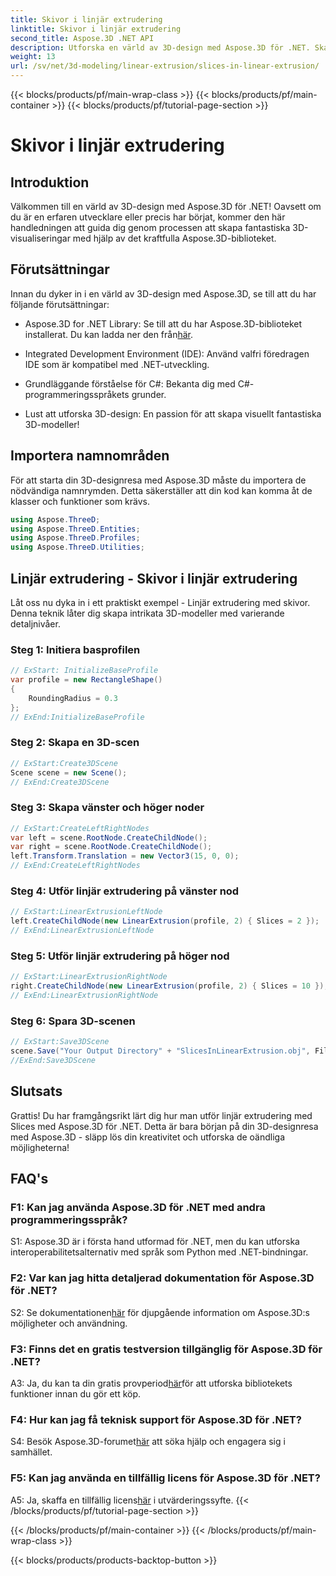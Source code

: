 ```yaml
---
title: Skivor i linjär extrudering
linktitle: Skivor i linjär extrudering
second_title: Aspose.3D .NET API
description: Utforska en värld av 3D-design med Aspose.3D för .NET. Skapa fantastiska modeller med vår handledning för linjär extrudering.
weight: 13
url: /sv/net/3d-modeling/linear-extrusion/slices-in-linear-extrusion/
---
```


{{< blocks/products/pf/main-wrap-class >}}
{{< blocks/products/pf/main-container >}}
{{< blocks/products/pf/tutorial-page-section >}}

# Skivor i linjär extrudering

## Introduktion

Välkommen till en värld av 3D-design med Aspose.3D för .NET! Oavsett om du är en erfaren utvecklare eller precis har börjat, kommer den här handledningen att guida dig genom processen att skapa fantastiska 3D-visualiseringar med hjälp av det kraftfulla Aspose.3D-biblioteket.

## Förutsättningar

Innan du dyker in i en värld av 3D-design med Aspose.3D, se till att du har följande förutsättningar:

-  Aspose.3D for .NET Library: Se till att du har Aspose.3D-biblioteket installerat. Du kan ladda ner den från[här](https://releases.aspose.com/3d/net/).

- Integrated Development Environment (IDE): Använd valfri föredragen IDE som är kompatibel med .NET-utveckling.

- Grundläggande förståelse för C#: Bekanta dig med C#-programmeringsspråkets grunder.

- Lust att utforska 3D-design: En passion för att skapa visuellt fantastiska 3D-modeller!

## Importera namnområden

För att starta din 3D-designresa med Aspose.3D måste du importera de nödvändiga namnrymden. Detta säkerställer att din kod kan komma åt de klasser och funktioner som krävs.

```csharp
using Aspose.ThreeD;
using Aspose.ThreeD.Entities;
using Aspose.ThreeD.Profiles;
using Aspose.ThreeD.Utilities;
```

## Linjär extrudering - Skivor i linjär extrudering

Låt oss nu dyka in i ett praktiskt exempel - Linjär extrudering med skivor. Denna teknik låter dig skapa intrikata 3D-modeller med varierande detaljnivåer.

### Steg 1: Initiera basprofilen

```csharp
// ExStart: InitializeBaseProfile
var profile = new RectangleShape()
{
    RoundingRadius = 0.3
};
// ExEnd:InitializeBaseProfile
```

### Steg 2: Skapa en 3D-scen

```csharp
// ExStart:Create3DScene
Scene scene = new Scene();
// ExEnd:Create3DScene
```

### Steg 3: Skapa vänster och höger noder

```csharp
// ExStart:CreateLeftRightNodes
var left = scene.RootNode.CreateChildNode();
var right = scene.RootNode.CreateChildNode();
left.Transform.Translation = new Vector3(15, 0, 0);
// ExEnd:CreateLeftRightNodes
```

### Steg 4: Utför linjär extrudering på vänster nod

```csharp
// ExStart:LinearExtrusionLeftNode
left.CreateChildNode(new LinearExtrusion(profile, 2) { Slices = 2 });
// ExEnd:LinearExtrusionLeftNode
```

### Steg 5: Utför linjär extrudering på höger nod

```csharp
// ExStart:LinearExtrusionRightNode
right.CreateChildNode(new LinearExtrusion(profile, 2) { Slices = 10 });
// ExEnd:LinearExtrusionRightNode
```

### Steg 6: Spara 3D-scenen

```csharp
// ExStart:Save3DScene
scene.Save("Your Output Directory" + "SlicesInLinearExtrusion.obj", FileFormat.WavefrontOBJ);
//ExEnd:Save3DScene
```

## Slutsats

Grattis! Du har framgångsrikt lärt dig hur man utför linjär extrudering med Slices med Aspose.3D för .NET. Detta är bara början på din 3D-designresa med Aspose.3D - släpp lös din kreativitet och utforska de oändliga möjligheterna!

## FAQ's

### F1: Kan jag använda Aspose.3D för .NET med andra programmeringsspråk?

S1: Aspose.3D är i första hand utformad för .NET, men du kan utforska interoperabilitetsalternativ med språk som Python med .NET-bindningar.

### F2: Var kan jag hitta detaljerad dokumentation för Aspose.3D för .NET?

 S2: Se dokumentationen[här](https://reference.aspose.com/3d/net/) för djupgående information om Aspose.3D:s möjligheter och användning.

### F3: Finns det en gratis testversion tillgänglig för Aspose.3D för .NET?

 A3: Ja, du kan ta din gratis provperiod[här](https://releases.aspose.com/)för att utforska bibliotekets funktioner innan du gör ett köp.

### F4: Hur kan jag få teknisk support för Aspose.3D för .NET?

 S4: Besök Aspose.3D-forumet[här](https://forum.aspose.com/c/3d/18) att söka hjälp och engagera sig i samhället.

### F5: Kan jag använda en tillfällig licens för Aspose.3D för .NET?

 A5: Ja, skaffa en tillfällig licens[här](https://purchase.aspose.com/temporary-license/) i utvärderingssyfte.
{{< /blocks/products/pf/tutorial-page-section >}}

{{< /blocks/products/pf/main-container >}}
{{< /blocks/products/pf/main-wrap-class >}}

{{< blocks/products/products-backtop-button >}}
